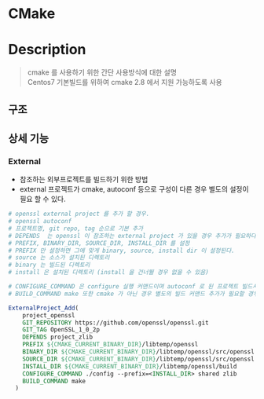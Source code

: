 CMake
=====

# Description

> cmake 를 사용하기 위한 간단 사용방식에 대한 설명   
> Centos7 기본빌드를 위하여 cmake 2.8 에서 지원 가능하도록 사용   


## 구조


## 상세 기능

### External

- 참조하는 외부프로젝트를 빌드하기 위한 방법   
- external 프로젝트가 cmake, autoconf  등으로 구성이 다른 경우 별도의 설정이 필요 할 수 있다. 

```cmake
# openssl external project 를 추가 할 경우.
# openssl autoconf 
# 프로젝트명, git repo, tag 순으로 기본 추가
# DEPENDS  는 openssl 이 참조하는 external project 가 있을 경우 추가가 필요하다.
# PREFIX, BINARY_DIR, SOURCE_DIR, INSTALL_DIR 를 설정
# PREFIX 만 설정하면 그에 맞게 binary, source, install dir 이 설정된다.
# source 는 소스가 설치된 디렉토리
# binary 는 빌드된 디렉토리
# install 은 설치된 디렉토리 (install 을 건너뛸 경우 없을 수 있음)

# CONFIGURE_COMMAND 은 configure 실행 커맨드이며 autoconf 로 된 프로젝트 빌드시에만 추가
# BUILD_COMMAND make 또한 cmake 가 아닌 경우 별도의 빌드 커맨드 추가가 필요할 경우 추가

ExternalProject_Add(
    project_openssl
    GIT_REPOSITORY https://github.com/openssl/openssl.git
    GIT_TAG OpenSSL_1_0_2p
    DEPENDS project_zlib
    PREFIX ${CMAKE_CURRENT_BINARY_DIR}/libtemp/openssl
    BINARY_DIR ${CMAKE_CURRENT_BINARY_DIR}/libtemp/openssl/src/openssl
    SOURCE_DIR ${CMAKE_CURRENT_BINARY_DIR}/libtemp/openssl/src/openssl
    INSTALL_DIR ${CMAKE_CURRENT_BINARY_DIR}/libtemp/openssl/build
    CONFIGURE_COMMAND ./config --prefix=<INSTALL_DIR> shared zlib
    BUILD_COMMAND make
  )



```
